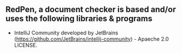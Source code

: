 RedPen, a document checker is based and/or uses the following libraries & programs
--------------------------------------------------------------------------------------

* IntelliJ Community developed by JetBrains (https://github.com/JetBrains/intellij-community) - Apaeche 2.0 LICENSE.
